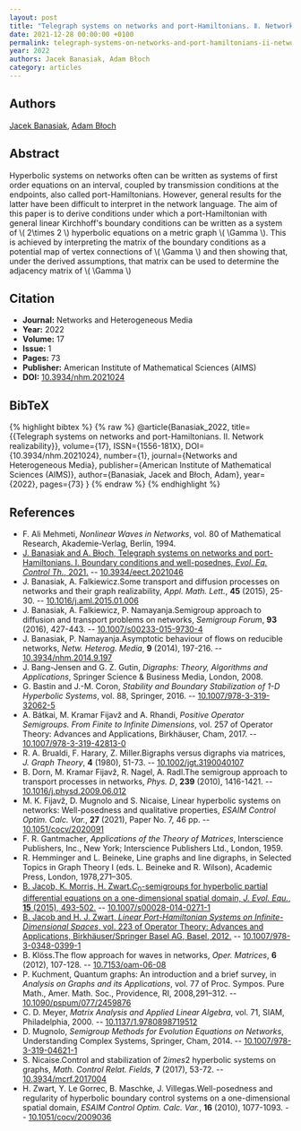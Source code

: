 ```yaml
---
layout: post
title: "Telegraph systems on networks and port-Hamiltonians. Ⅱ. Network realizability"
date: 2021-12-28 00:00:00 +0100
permalink: telegraph-systems-on-networks-and-port-hamiltonians-ii-network-realizability
year: 2022
authors: Jacek Banasiak, Adam Błoch
category: articles
---
```

 
## Authors
[Jacek Banasiak](authors/jacek_banasiak), [Adam Błoch](authors/adam_bloch)
 
## Abstract
Hyperbolic systems on networks often can be written as systems of first order equations on an interval, coupled by transmission conditions at the endpoints, also called port-Hamiltonians. However, general results for the latter have been difficult to interpret in the network language. The aim of this paper is to derive conditions under which a port-Hamiltonian with general linear Kirchhoff's boundary conditions can be written as a system of \\(  2\times 2  \\) hyperbolic equations on a metric graph \\(  \Gamma  \\). This is achieved by interpreting the matrix of the boundary conditions as a potential map of vertex connections of \\(  \Gamma  \\) and then showing that, under the derived assumptions, that matrix can be used to determine the adjacency matrix of \\(  \Gamma  \\)
 
## Citation
- **Journal:** Networks and Heterogeneous Media
- **Year:** 2022
- **Volume:** 17
- **Issue:** 1
- **Pages:** 73
- **Publisher:** American Institute of Mathematical Sciences (AIMS)
- **DOI:** [10.3934/nhm.2021024](https://doi.org/10.3934/nhm.2021024)
 
## BibTeX
{% highlight bibtex %}
{% raw %}
@article{Banasiak_2022,
  title={{Telegraph systems on networks and port-Hamiltonians. Ⅱ. Network realizability}},
  volume={17},
  ISSN={1556-181X},
  DOI={10.3934/nhm.2021024},
  number={1},
  journal={Networks and Heterogeneous Media},
  publisher={American Institute of Mathematical Sciences (AIMS)},
  author={Banasiak, Jacek and Błoch, Adam},
  year={2022},
  pages={73}
}
{% endraw %}
{% endhighlight %}
 
## References
- F. Ali Mehmeti, <i>Nonlinear Waves in Networks</i>, vol. 80 of Mathematical Research, Akademie-Verlag, Berlin, 1994.
- [J. Banasiak and A. Bƚoch, Telegraph systems on networks and port-Hamiltonians. I. Boundary conditions and well-posednes, <i>Evol. Eq. Control Th.</i>, 2021.](telegraph-systems-on-networks-and-port-hamiltonians-i-boundary-conditions-and-well-posedness) -- [10.3934/eect.2021046](https://doi.org/10.3934/eect.2021046)
- J. Banasiak, A. Falkiewicz.Some transport and diffusion processes on networks and their graph realizability, <i>Appl. Math. Lett.</i>, <b>45</b> (2015), 25-30. -- [10.1016/j.aml.2015.01.006](https://doi.org/10.1016/j.aml.2015.01.006)
- J. Banasiak, A. Falkiewicz, P. Namayanja.Semigroup approach to diffusion and transport problems on networks, <i>Semigroup Forum</i>, <b>93</b> (2016), 427-443. -- [10.1007/s00233-015-9730-4](https://doi.org/10.1007/s00233-015-9730-4)
- J. Banasiak, P. Namayanja.Asymptotic behaviour of flows on reducible networks, <i>Netw. Heterog. Media</i>, <b>9</b> (2014), 197-216. -- [10.3934/nhm.2014.9.197](https://doi.org/10.3934/nhm.2014.9.197)
- J. Bang-Jensen and G. Z. Gutin, <i>Digraphs: Theory, Algorithms and Applications</i>, Springer Science &amp; Business Media, London, 2008.
- G. Bastin and J.-M. Coron, <i>Stability and Boundary Stabilization of 1-D Hyperbolic Systems</i>, vol. 88, Springer, 2016. -- [10.1007/978-3-319-32062-5](https://doi.org/10.1007/978-3-319-32062-5)
- A. Bátkai, M. Kramar Fijavž and A. Rhandi, <i>Positive Operator Semigroups. From Finite to Infinite Dimensions</i>, vol. 257 of Operator Theory: Advances and Applications, Birkhäuser, Cham, 2017. -- [10.1007/978-3-319-42813-0](https://doi.org/10.1007/978-3-319-42813-0)
- R. A. Brualdi, F. Harary, Z. Miller.Bigraphs versus digraphs via matrices, <i>J. Graph Theory</i>, <b>4</b> (1980), 51-73. -- [10.1002/jgt.3190040107](https://doi.org/10.1002/jgt.3190040107)
- B. Dorn, M. Kramar Fijavž, R. Nagel, A. Radl.The semigroup approach to transport processes in networks, <i>Phys. D</i>, <b>239</b> (2010), 1416-1421. -- [10.1016/j.physd.2009.06.012](https://doi.org/10.1016/j.physd.2009.06.012)
- M. K. Fijavž, D. Mugnolo and S. Nicaise, Linear hyperbolic systems on networks: Well-posedness and qualitative properties, <i>ESAIM Control Optim. Calc. Var.</i>, <b>27</b> (2021), Paper No. 7, 46 pp. -- [10.1051/cocv/2020091](https://doi.org/10.1051/cocv/2020091)
- F. R. Gantmacher, <i>Applications of the Theory of Matrices</i>, Interscience Publishers, Inc., New York; Interscience Publishers Ltd., London, 1959.
- R. Hemminger and L. Beineke, Line graphs and line digraphs, in Selected Topics in Graph Theory I (eds. L. Beineke and R. Wilson), Academic Press, London, 1978,271–305.
- [B. Jacob, K. Morris, H. Zwart.$C_0$-semigroups for hyperbolic partial differential equations on a one-dimensional spatial domain, <i>J. Evol. Equ.</i>, <b>15</b> (2015), 493-502.](c-0-semigroups-for-hyperbolic-partial-differential-equations-on-a-one-dimensional-spatial-domain) -- [10.1007/s00028-014-0271-1](https://doi.org/10.1007/s00028-014-0271-1)
- [B. Jacob and H. J. Zwart, <i>Linear Port-Hamiltonian Systems on Infinite-Dimensional Spaces</i>, vol. 223 of Operator Theory: Advances and Applications, Birkhäuser/Springer Basel AG, Basel, 2012.](linear-port-hamiltonian-systems-on-infinite-dimensional-spaces) -- [10.1007/978-3-0348-0399-1](https://doi.org/10.1007/978-3-0348-0399-1)
- B. Klöss.The flow approach for waves in networks, <i>Oper. Matrices</i>, <b>6</b> (2012), 107-128. -- [10.7153/oam-06-08](https://doi.org/10.7153/oam-06-08)
- P. Kuchment, Quantum graphs: An introduction and a brief survey, in <i>Analysis on Graphs and its Applications</i>, vol. 77 of Proc. Sympos. Pure Math., Amer. Math. Soc., Providence, RI, 2008,291–312. -- [10.1090/pspum/077/2459876](https://doi.org/10.1090/pspum/077/2459876)
- C. D. Meyer, <i>Matrix Analysis and Applied Linear Algebra</i>, vol. 71, SIAM, Philadelphia, 2000. -- [10.1137/1.9780898719512](https://doi.org/10.1137/1.9780898719512)
- D. Mugnolo, <i>Semigroup Methods for Evolution Equations on Networks</i>, Understanding Complex Systems, Springer, Cham, 2014. -- [10.1007/978-3-319-04621-1](https://doi.org/10.1007/978-3-319-04621-1)
- S. Nicaise.Control and stabilization of $2	imes 2$ hyperbolic systems on graphs, <i>Math. Control Relat. Fields</i>, <b>7</b> (2017), 53-72. -- [10.3934/mcrf.2017004](https://doi.org/10.3934/mcrf.2017004)
- H. Zwart, Y. Le Gorrec, B. Maschke, J. Villegas.Well-posedness and regularity of hyperbolic boundary control systems on a one-dimensional spatial domain, <i>ESAIM Control Optim. Calc. Var.</i>, <b>16</b> (2010), 1077-1093. -- [10.1051/cocv/2009036](https://doi.org/10.1051/cocv/2009036)

